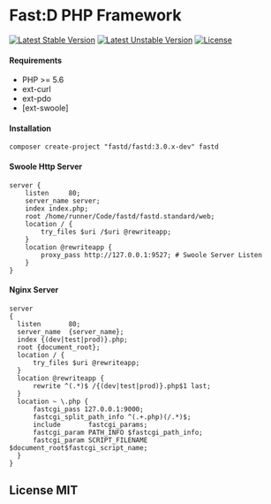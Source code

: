 # Fast:D PHP Framework

[![Latest Stable Version](https://poser.pugx.org/fastd/fastd/v/stable)](https://packagist.org/packages/fastd/fastd) [![Latest Unstable Version](https://poser.pugx.org/fastd/fastd/v/unstable)](https://packagist.org/packages/fastd/fastd) [![License](https://poser.pugx.org/fastd/fastd/license)](https://packagist.org/packages/fastd/fastd)

#### Requirements

* PHP >= 5.6
* ext-curl
* ext-pdo
* [ext-swoole]

#### Installation

```
composer create-project "fastd/fastd:3.0.x-dev" fastd
```

#### Swoole Http Server

```
server {
    listen     80;
    server_name server;
    index index.php;
    root /home/runner/Code/fastd/fastd.standard/web;
    location / {
        try_files $uri /$uri @rewriteapp;
    }
    location @rewriteapp {
        proxy_pass http://127.0.0.1:9527; # Swoole Server Listen
    }
}
```

#### Nginx Server

```
server
{
  listen       80;
  server_name  {server_name};
  index {(dev|test|prod)}.php;
  root {document_root};
  location / {
      try_files $uri @rewriteapp;
  }
  location @rewriteapp {
      rewrite ^(.*)$ /{(dev|test|prod)}.php$1 last;
  }
  location ~ \.php {
      fastcgi_pass 127.0.0.1:9000;
      fastcgi_split_path_info ^(.+.php)(/.*)$;
      include       fastcgi_params;
      fastcgi_param PATH_INFO $fastcgi_path_info;
      fastcgi_param SCRIPT_FILENAME $document_root$fastcgi_script_name;
  }
}
```

## License MIT

